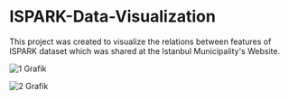 # ISPARK-Data-Visualization

This project was created to visualize the relations between features of ISPARK dataset which was shared at the Istanbul Municipality's Website.

![1  Grafik](https://user-images.githubusercontent.com/52736554/73032097-1abaa700-3e4f-11ea-9a67-d3f30bf24c67.png)

![2  Grafik](https://user-images.githubusercontent.com/52736554/73032101-1db59780-3e4f-11ea-8d35-f10cf993e3ff.png)
